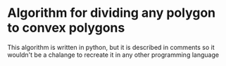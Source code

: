 # Algorithm for dividing any polygon to convex polygons
This algorithm is written in python, but it is described in comments so it wouldn't be a chalange to recreate it in any other programming language
